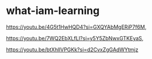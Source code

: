 ﻿# what-iam-learning

 https://youtu.be/4G5t1HwHQD4?si=GXQYAbMgERiP7f6M,
 
 https://youtu.be/7WQ2EbXLfLI?si=y5Y5ZbNwxGTKEyaS,
 
 https://youtu.be/btXhllVPGKk?si=d2CvxZgGAdWYtmjz
